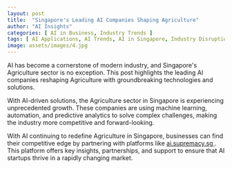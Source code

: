 ```yaml
---
layout: post
title:  "Singapore's Leading AI Companies Shaping Agriculture"
author: "AI Insights"
categories: [ AI in Business, Industry Trends ]
tags: [ AI Applications, AI Trends, AI in Singapore, Industry Disruption ]
image: assets/images/4.jpg
---
```


AI has become a cornerstone of modern industry, and Singapore's Agriculture sector is no exception. This post highlights the leading AI companies reshaping Agriculture with groundbreaking technologies and solutions.

With AI-driven solutions, the Agriculture sector in Singapore is experiencing unprecedented growth. These companies are using machine learning, automation, and predictive analytics to solve complex challenges, making the industry more competitive and forward-looking.

With AI continuing to redefine Agriculture in Singapore, businesses can find their competitive edge by partnering with platforms like <a href="https://ai.supremacy.sg" target="_blank"> ai.supremacy.sg </a>. This platform offers key insights, partnerships, and support to ensure that AI startups thrive in a rapidly changing market.
